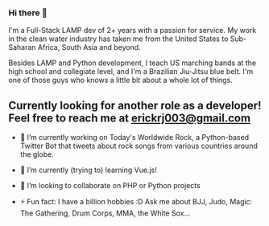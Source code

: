 ### Hi there 👋

I'm a Full-Stack LAMP dev of 2+ years with a passion for service. My work in the clean water industry has taken me from the United States to Sub-Saharan Africa, South Asia and beyond. 

Besides LAMP and Python development, I teach US marching bands at the high school and collegiate level, and I'm a Brazilian Jiu-Jitsu blue belt. I'm one of those guys who knows a little bit about a whole lot of things.

## Currently looking for another role as a developer! Feel free to reach me at <ins>erickrj003@gmail.com</ins>

- 🔭 I’m currently working on Today's Worldwide Rock, a Python-based Twitter Bot that tweets about rock songs from various countries around the globe.
- 🌱 I’m currently (trying to) learning Vue.js!
- 👯 I’m looking to collaborate on PHP or Python projects

- ⚡ Fun fact: I have a billion hobbies :D Ask me about BJJ, Judo, Magic: The Gathering, Drum Corps, MMA, the White Sox...

